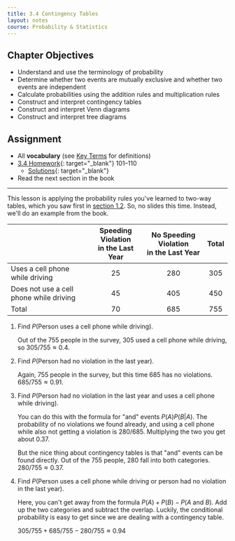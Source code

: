 ```yaml
---
title: 3.4 Contingency Tables
layout: notes
course: Probability & Statistics
---
```


## Chapter Objectives

- Understand and use the terminology of probability
- Determine whether two events are mutually exclusive and whether two events are independent
- Calculate probabilities using the addition rules and multiplication rules
- Construct and interpret contingency tables
- Construct and interpret Venn diagrams
- Construct and interpret tree diagrams

## Assignment

- All **vocabulary** (see [Key Terms](https://openstax.org/books/statistics/pages/3-key-terms) for definitions)
- [3.4 Homework](https://openstax.org/books/statistics/pages/3-homework#fs-idp18062160){: target="_blank"} 101–110
  - [Solutions](https://manville.instructure.com/courses/5660/files?preview=780645){: target="_blank"}
- Read the next section in the book

---

This lesson is applying the probability rules you've learned to two-way tables, which you saw first in [section 1.2](./1-2-data-sampling-and-variation-in-data-and-sampling.md). So, no slides this time. Instead, we'll do an example from the book.

|                                         | Speeding Violation<br>in the Last Year | No Speeding Violation<br>in the Last Year | Total |
| :-------------------------------------- | :------------------------------------: | :---------------------------------------: | :---: |
| Uses a cell phone while driving         |                   25                   |                    280                    |  305  |
| Does not use a cell phone while driving |                   45                   |                    405                    |  450  |
| Total                                   |                   70                   |                    685                    |  755  |

1. Find _P_(Person uses a cell phone while driving).

    Out of the 755 people in the survey, 305 used a cell phone while driving, so $305/755\approx0.4$.

2. Find _P_(Person had no violation in the last year).

    Again, 755 people in the survey, but this time 685 has no violations. $685/755\approx0.91$.

3. Find _P_(Person had no violation in the last year and uses a cell phone while driving).

    You can do this with the formula for "and" events $P(A)P(B|A)$. The probability of no violations we found already, and using a cell phone while also not getting a violation is $280/685$. Multiplying the two you get about $0.37$.

    But the nice thing about contingency tables is that "and" events can be found directly. Out of the 755 people, 280 fall into both categories. $280/755\approx0.37$.

4. Find _P_(Person uses a cell phone while driving or person had no violation in the last year).

    Here, you can't get away from the formula $P(A)+P(B)-P(A \text{ and } B)$. Add up the two categories and subtract the overlap. Luckily, the conditional probability is easy to get since we are dealing with a contingency table.

    $305/755 + 685/755 - 280/755\approx0.94$

